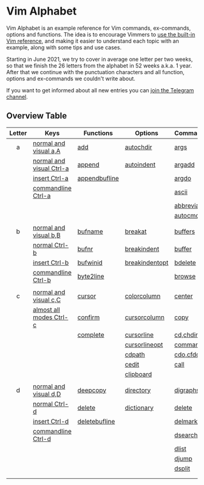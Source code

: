 # Vim Alphabet

Vim Alphabet is an example reference for Vim commands, ex-commands, options and functions. The idea is to encourage
Vimmers to [use the built-in Vim reference](https://www.reddit.com/r/vimdailytips/comments/iruu9s/vim_help_and_keywordprg/),
and making it easier to understand each topic with an example, along with some tips and use cases.

Starting in June 2021, we try to cover in average one letter per two weeks, so that we finish the 26 letters from the
alphabet in 52 weeks a.k.a. 1 year. After that we continue with the punctuation characters and all function, options and
ex-commands we couldn't write about.

If you want to get informed about all new entries you can [join the Telegram channel](https://t.me/VimWeek).

## Overview Table

| Letter | Keys                                              | Functions                                   | Options                                    | Commands                                  |
|:------:|---------------------------------------------------|---------------------------------------------|--------------------------------------------|-------------------------------------------|
| a      | [normal and visual a,A](commands/nv_aA.md)        | [add](functions/add.md)                     | [autochdir](options/autochdir.md)          | [args](excommands/args.md)                |
|        | [normal and visual Ctrl-a](commands/nv_Ctrl-a.md) | [append](functions/append.md)               | [autoindent](options/autoindent.md)        | [argadd](excommands/argadd.md)            |
|        | [insert Ctrl-a](commands/i_Ctrl-a.md)             | [appendbufline](functions/append.md)        |                                            | [argdo](excommands/argdo.md)              |
|        | [commandline Ctrl-a](commands/c_Ctrl-a.md)        |                                             |                                            | [ascii](excommands/ascii.md)              |
|        |                                                   |                                             |                                            | [abbreviate](excommands/abbreviations.md) |
|        |                                                   |                                             |                                            | [autocmd](excommands/autocmd.md)          |
|        |                                                   |                                             |                                            |                                           |
| b      | [normal and visual b,B](commands/nv_bB.md)        | [bufname](functions/bufname.md)             | [breakat](options/break.md)                | [buffers](excommands/buffers.md)          |
|        | [normal Ctrl-b](commands/n_Ctrl-b.md)             | [bufnr](functions/bufnr.md)                 | [breakindent](options/break.md)            | [buffer](excommands/buffer.md)            |
|        | [insert Ctrl-b](commands/i_Ctrl-b.md)             | [bufwinid](functions/bufwinid.md)           | [breakindentopt](options/break.md)         | [bdelete](excommands/bdelete.md)          |
|        | [commandline Ctrl-b](commands/c_Ctrl-b.md)        | [byte2line](functions/byte2line.md)         |                                            | [browse](excommands/browse.md)            |
|        |                                                   |                                             |                                            |                                           |
| c      | [normal and visual c,C](commands/nv_cC.md)        | [cursor](functions/cursor.md)               | [colorcolumn](options/colorcolumn.md)      | [center](excommands/center.md)            |
|        | [almost all modes Ctrl-c](commands/nvci_Ctrl-c.md)| [confirm](functions/confirm.md)             | [cursorcolumn](options/cursorhighlight.md) | [copy](excommands/copy.md)                |
|        |                                                   | [complete](functions/complete.md)           | [cursorline](options/cursorhighlight.md)   | [cd,chdir](excommands/cd.md)              |
|        |                                                   |                                             | [cursorlineopt](options/cursorhighlight.md)| [command](excommands/command.md)          |
|        |                                                   |                                             | [cdpath](options/cdpath.md)                | [cdo,cfdo](excommands/cdo.md)             |
|        |                                                   |                                             | [cedit](options/cedit.md)                  | [call](excommands/call.md)                |
|        |                                                   |                                             | [clipboard](options/clipboard.md)          |                                           |
|        |                                                   |                                             |                                            |                                           |
| d      | [normal and visual d,D](commands/nv_dD.md)        | [deepcopy](functions/deepcopy.md)           | [directory](options/directory.md)          | [digraphs](excommands/digraphs.md)        |
|        | [normal Ctrl-d](commands/n_Ctrl-d.md)             | [delete](functions/delete.md)               | [dictionary](options/dictionary.md)        | [delete](excommands/delete.md)            |
|        | [insert Ctrl-d](commands/i_Ctrl-d.md)             | [deletebufline](functions/deletebufline.md) |                                            | [delmarks](excommands/delmarks.md)        |
|        | [commandline Ctrl-d](commands/c_Ctrl-d.md)        |                                             |                                            | [dsearch](excommands/definecmds.md)       |
|        |                                                   |                                             |                                            | [dlist](excommands/definecmds.md)         |
|        |                                                   |                                             |                                            | [djump](excommands/definecmds.md)         |
|        |                                                   |                                             |                                            | [dsplit](excommands/definecmds.md)        |
|        |                                                   |                                             |                                            |                                           |
|        |                                                   |                                             |                                            |                                           |

